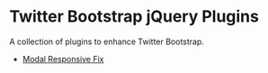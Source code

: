 
# Twitter Bootstrap jQuery Plugins

A collection of plugins to enhance Twitter Bootstrap.

* [Modal Responsive Fix](https://github.com/niftylettuce/twitter-bootstrap-jquery-plugins/tree/master/modal-responsive-fix)
